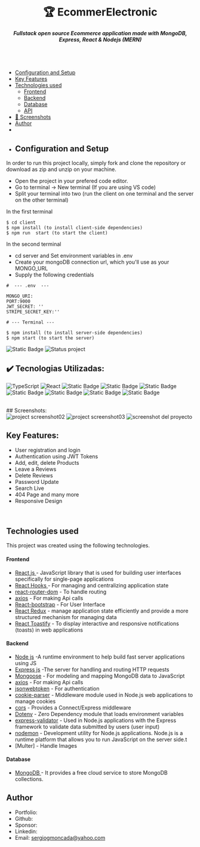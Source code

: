 <h1 align ="center" > 🏆 EcommerElectronic  </h1>
<h5  align ="center"> 
Fullstack open source Ecommerce application made with MongoDB, Express, React & Nodejs (MERN) </h5>
<br>
<br>

  * [Configuration and Setup](#configuration-and-setup)
  * [Key Features](#key-features)
  * [Technologies used](#technologies-used)
      - [Frontend](#frontend)
      - [Backend](#backend)
      - [Database](#database)
      - [API](#api)
  * [📸 Screenshots](#screenshots)
  * [Author](#author)
  * <br>
  * ## Configuration and Setup

In order to run this project locally, simply fork and clone the repository or download as zip and unzip on your machine.

- Open the project in your prefered code editor.
- Go to terminal -> New terminal (If you are using VS code)
- Split your terminal into two (run the client on one terminal and the server on the other terminal)

In the first terminal

```
$ cd client
$ npm install (to install client-side dependencies)
$ npm run  start (to start the client)
```

In the second terminal

- cd server and Set environment variables in .env
- Create your mongoDB connection url, which you'll use as your MONGO_URL
- Supply the following credentials

```
#  --- .env  ---

MONGO_URI:
PORT:9000
JWT_SECRET: ''
STRIPE_SECRET_KEY:''
```

```
# --- Terminal ---

$ npm install (to install server-side dependencies)
$ npm start (to start the server)
```
![Static Badge](https://img.shields.io/badge/build-3.15%20mb%20-brightgreen?style=for-the-badge&label=GitHub%20repo%20size&color=brown)
![Status project](https://img.shields.io/badge/STATUS-Finished-GREEN?style=for-the-badge)

## ✔️ Tecnologias Utilizadas:
![TypeScript](https://img.shields.io/badge/TypeScript-007ACC?style=for-the-badge&logo=typescript&logoColor=white)
![React](https://img.shields.io/badge/React-20232A?style=for-the-badge&logo=react&logoColor=61DAFB)
![Static Badge](https://img.shields.io/badge/Redux%20Toolkit-yellow?style=for-the-badge)
![Static Badge](https://img.shields.io/badge/axios-black?style=for-the-badge)
![Static Badge](https://img.shields.io/badge/React%20Bootstrap-lightblue?style=for-the-badge)
![Static Badge](https://img.shields.io/badge/redux%20persist-aqua?style=for-the-badge)
![Static Badge](https://img.shields.io/badge/mongoose-purple?style=for-the-badge)
![Static Badge](https://img.shields.io/badge/Express-navy?style=for-the-badge)
![Static Badge](https://img.shields.io/badge/multer-teal?style=for-the-badge)

<br>
##  Screenshots:
<br>
<img src="./FRONTEND/src/assets/systempictures/searchPage.jpg" alt="project screenshot02" />
<img src="./FRONTEND/src/assets/systempictures/Userprofile.jpg" alt="project screenshot03" />
<img src="./FRONTEND/src/assets/systempictures/home.jpg" alt="screenshot del proyecto" />
<br>

##  Key Features:

- User registration and login
- Authentication using JWT Tokens
- Add, edit, delete Products
 - Leave a Reviews
- Delete Reviews
- Password Update
- Search Live
- 404 Page and many more
- Responsive Design
<br/>

##  Technologies used

This project was created using the following technologies.

####  Frontend 

- [React js ](https://www.npmjs.com/package/react) - JavaScript library that is used for building user interfaces specifically for single-page applications
- [React Hooks  ](https://reactjs.org/docs/hooks-intro.html) - For managing and centralizing application state
- [react-router-dom](https://www.npmjs.com/package/react-router-dom) - To handle routing
- [axios](https://www.npmjs.com/package/axios) - For making Api calls
- [React-bootstrap](https://mui.com/) - For User Interface
- [React Redux](https://react-redux.js.org/) - manage application state efficiently and provide a more structured mechanism for managing data
- [React Toastify](https://www.npmjs.com/package/react-toastify) - To display interactive and responsive notifications (toasts) in web applications

####  Backend 

- [Node js](https://nodejs.org/en/) -A runtime environment to help build fast server applications using JS
- [Express js](https://www.npmjs.com/package/express) -The server for handling and routing HTTP requests
- [Mongoose](https://mongoosejs.com/) - For modeling and mapping MongoDB data to JavaScript
- [axios](https://www.npmjs.com/package/axios) - For making Api calls
- [jsonwebtoken](https://www.npmjs.com/package/jsonwebtoken) - For authentication
- [cookie-parser](https://www.npmjs.com/package/cookie-parser) - Middleware module used in Node.js web applications to manage cookies
- [cors](https://www.npmjs.com/package/cors) - Provides a Connect/Express middleware
- [Dotenv](https://www.npmjs.com/package/dotenv) - Zero Dependency module that loads environment variables
- [express-validator](https://www.npmjs.com/package/express-validator) - Used in Node.js applications with the Express framework to validate data submitted by users (user input)
- [nodemon](https://nodemon.io/) - Development utility for Node.js applications. Node.js is a runtime platform that allows you to run JavaScript on the server side.t
- [Multer] - Handle Images

####  Database 

 - [MongoDB ](https://www.mongodb.com/) - It provides a free cloud service to store MongoDB collections.

## Author
- Portfolio: 
- Github: 
- Sponsor: 
- Linkedin:
- Email: [sergiogmoncada@yahoo.com](mailto:sergiogmoncada@yahoo.com)

